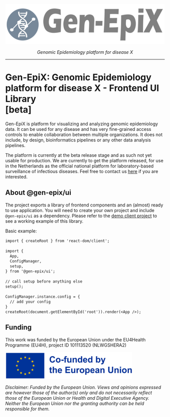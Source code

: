 <p align="center">
    <img src="https://raw.githubusercontent.com/RIVM-bioinformatics/gen-epix-ui-demo-client/refs/heads/main/src/assets/logo/gen-epix-logo-large.svg" alt="gen-epix-api-logo">
</p>
<p align="center">
    <em>Genomic Epidemiology platform for disease X</em>
</p>

---

# Gen-EpiX: Genomic Epidemiology platform for disease X - Frontend UI Library<br>[beta]

Gen-EpiX is platform for visualizing and analyzing genomic epidemiology data. It can be used for any disease and has very fine-grained access controls to enable collaboration between multiple organizations. It does not include, by design, bioinformatics pipelines or any other data analysis pipelines.

The platform is currently at the beta release stage and as such not yet usable for production. We are currently to get the platform released, for use in the Netherlands as the official national platform for laboratory-based surveillance of infectious diseases. Feel free to contact us <a href="mailto:ivo.van.walle@rivm.nl">here</a> if you are interested.

## About @gen-epix/ui

The project exports a library of frontend components and an (almost) ready to use application. You will need to create your own project and include `@gen-epix/ui` as a dependency. Please refer to the <a href="https://github.com/RIVM-bioinformatics/gen-epix-ui-demo-client">demo client project</a> to see a working example of this library.

Basic example:

```tsx
import { createRoot } from 'react-dom/client';

import {
  App,
  ConfigManager,
  setup,
} from '@gen-epix/ui';

// call setup before anything else
setup();

ConfigManager.instance.config = {
  // add your config
}
createRoot(document.getElementById('root')).render(<App />);
```

## Funding

This work was funded by the European Union under the EU4Health Programme (EU4H), project ID 101113520 (NLWGSHERA2)

<img src="./docs/assets/cofunded_EU_logo.png" alt="cofunded-EU-logo" width = 400>

*Disclaimer: Funded by the European Union. Views and opinions expressed are however those of the author(s) only and do not necessarily reflect those of the European Union or Health and Digital Executive Agency. Neither the European Union nor the granting authority can be held responsible for them.*
